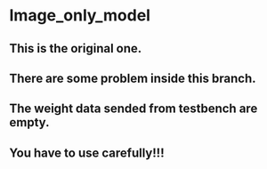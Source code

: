 # Image_only_model
## This is the original one.
## There are some problem inside this branch.
## The weight data sended from testbench are empty.
## You have to use carefully!!!
